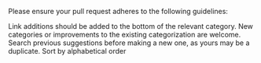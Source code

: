 Please ensure your pull request adheres to the following guidelines:

 Link additions should be added to the bottom of the relevant category.
 New categories or improvements to the existing categorization are welcome.
 Search previous suggestions before making a new one, as yours may be a duplicate.
 Sort by alphabetical order

